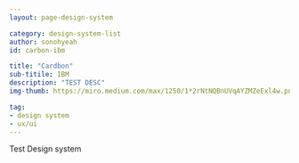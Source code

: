 ```yaml
---
layout: page-design-system

category: design-system-list
author: sonohyeah
id: carbon-ibm

title: "Cardbon"
sub-titile: IBM
description: "TEST DESC"
img-thumb: https://miro.medium.com/max/1250/1*2rNtNQBnUVqAYZMZeExl4w.png

tag:
- design system
- ux/ui
---
```



Test Design system